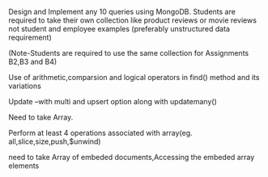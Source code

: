 Design and Implement any 10 queries using MongoDB. Students are required to take their own collection like product reviews or movie reviews not student and employee examples (preferably unstructured data requirement)

(Note-Students are required to use the same collection for Assignments B2,B3 and B4)

Use of arithmetic,comparsion and logical operators in find() method and its variations

Update –with multi and upsert option along with updatemany()

Need to take Array.

Perform at least 4 operations associated with array(eg. all,slice,size,push,$unwind)

need to take Array of embeded documents,Accessing the embeded array elements
